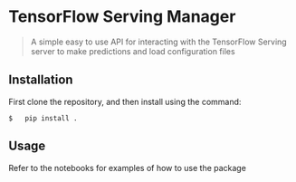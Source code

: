# TensorFlow Serving Manager
> A simple easy to use API for interacting with the TensorFlow Serving server
> to make predictions and load configuration files

## Installation
First clone the repository, and then install using the command:

```shell
$   pip install .
```

## Usage
Refer to the notebooks for examples of how to use the package
